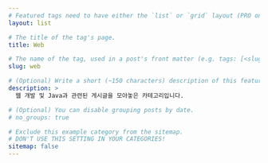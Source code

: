 ```yaml
---
# Featured tags need to have either the `list` or `grid` layout (PRO only).
layout: list

# The title of the tag's page.
title: Web

# The name of the tag, used in a post's front matter (e.g. tags: [<slug>]).
slug: web

# (Optional) Write a short (~150 characters) description of this featured tag.
description: >
  웹 개발 및 Java과 관련된 게시글을 모아놓은 카테고리입니다.

# (Optional) You can disable grouping posts by date.
# no_groups: true

# Exclude this example category from the sitemap.
# DON'T USE THIS SETTING IN YOUR CATEGORIES!
sitemap: false
---
```


